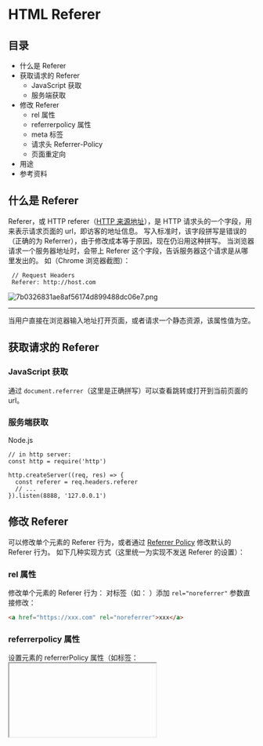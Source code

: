 # HTML Referer
## 目录
* 什么是 Referer
* 获取请求的 Referer
    * JavaScript 获取
    * 服务端获取
* 修改 Referer
    * rel 属性
    * referrerpolicy 属性
    * meta 标签
    * 请求头 Referrer-Policy
    * 页面重定向
* 用途
* 参考资料

## 什么是 Referer
Referer，或 HTTP referer（[HTTP 来源地址](https://developer.mozilla.org/zh-CN/docs/Web/HTTP/Headers/Refererhttps://zh.wikipedia.org/wiki/HTTP參照位址)），是 HTTP 请求头的一个字段，用来表示请求页面的 url，即访客的地址信息。
写入标准时，该字段拼写是错误的（正确的为 Referrer），由于修改成本等于原因，现在仍沿用这种拼写。
当浏览器请求一个服务器地址时，会带上 Referer 这个字段，告诉服务器这个请求是从哪里发出的。
如（Chrome 浏览器截图）：
```
 // Request Headers
 Referer: http://host.com
```

![7b0326831ae8af56174d899488dc06e7.png](evernotecid://E15FA5AE-981A-43F0-B060-4FFDD8B8A94C/appyinxiangcom/5622477/ENResource/p302)

---

当用户直接在浏览器输入地址打开页面，或者请求一个静态资源，该属性值为空。

## 获取请求的 Referer
### JavaScript 获取
通过 ```document.referrer```（这里是正确拼写）可以查看跳转或打开到当前页面的 url。

### 服务端获取
Node.js
```
// in http server:
const http = require('http')

http.createServer((req, res) => {
  const referer = req.headers.referer
  // ...
}).listen(8888, '127.0.0.1')
```

## 修改 Referer
可以修改单个元素的 Referer 行为，或者通过 [Referrer Policy](https://developer.mozilla.org/zh-CN/docs/Web/HTTP/Headers/Referrer-Policy) 修改默认的 Referer 行为。
如下几种实现方式（这里统一为实现不发送 Referer 的设置）：

### rel 属性
修改单个元素的 Referer 行为：
对标签（如：<a> <area> <link>）添加 ```rel="noreferrer"``` 参数直接修改：
```HTML
<a href="https://xxx.com" rel="noreferrer">xxx</a>
```

### referrerpolicy 属性
设置元素的 referrerPolicy 属性（如标签：<a> <area> <img> <iframe> <link>）
```HTML
<a href="https://xxx.com" referrerpolicy="no-referrer">xxx</a>
```

### meta 标签
在 HTML 页面头部添加：
```HTML
<meta name="referrer" content="no-referrer" />
```

### 页面重定向
从 A.html 页面跳转到 B.html 页面时，先跳转到 A/redirect.html 页面，再跳转至 B.html 页面，重定向后外部网站就只能知晓流量来源为 A 站，不会泄露过多信息。

## 用途
* 统计访问数据
一些数据统计网站，如 CNZZ、百度统计等，可以利用该信息进行流量统计。

* 隐私保护
如某社交媒体平台不想通过 Referer 泄露信息：当用户在平台上发布信息时插入了一个外部链接，当用户点击这个链接时，平台并不希望泄露用原有的完整的 url，仅让对方知道是从这个平台贡献的流量。

* 图片防盗链
根据 Referer 获知图片引用地址，限制只有自己平台的页面可以正常显示图片，减少不必要的流量消耗，保护图片版权。

## 参考资料
* [https://en.wikipedia.org/wiki/HTTP_referer](https://en.wikipedia.org/wiki/HTTP_referer)
* [http://www.ruanyifeng.com/blog/2019/06/http-referer.html](http://www.ruanyifeng.com/blog/2019/06/http-referer.html)
* [https://w3c.github.io/webappsec-referrer-policy/#directive-referrer](https://w3c.github.io/webappsec-referrer-policy/#directive-referrer)
* [https://www.facebook.com/notes/facebook-engineering/protecting-privacy-with-referrers/392382738919](https://www.facebook.com/notes/facebook-engineering/protecting-privacy-with-referrers/392382738919)
